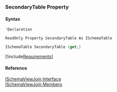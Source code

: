 ﻿### SecondaryTable Property

#### Syntax

```vbnet
'Declaration
 
ReadOnly Property SecondaryTable As ISchemaTable
```

```csharp
ISchemaTable SecondaryTable {get;}
```

[!include[Requirements](../partials/requirements.md)]

#### Reference

[ISchemaViewJoin Interface](fcSDK~FChoice.Foundation.Schema.ISchemaViewJoin.md)  
[ISchemaViewJoin Members](fcSDK~FChoice.Foundation.Schema.ISchemaViewJoin_members.md)